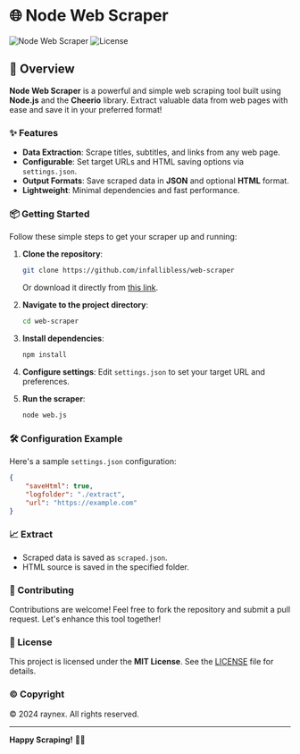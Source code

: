 # 🌐 Node Web Scraper

![Node Web Scraper](https://img.shields.io/badge/Node.js-v16.x%2B-brightgreen) ![License](https://img.shields.io/badge/license-MIT-blue)

## 🚀 Overview

**Node Web Scraper** is a powerful and simple web scraping tool built using **Node.js** and the **Cheerio** library. Extract valuable data from web pages with ease and save it in your preferred format!

### ✨ Features

- **Data Extraction**: Scrape titles, subtitles, and links from any web page.
- **Configurable**: Set target URLs and HTML saving options via `settings.json`.
- **Output Formats**: Save scraped data in **JSON** and optional **HTML** format.
- **Lightweight**: Minimal dependencies and fast performance.

### 📦 Getting Started

Follow these simple steps to get your scraper up and running:

1. **Clone the repository**:
   ```bash
   git clone https://github.com/infallibless/web-scraper
   ```
   Or download it directly from [this link](https://github.com/infallibless/web-scraper/archive/refs/heads/main.zip).

2. **Navigate to the project directory**:
   ```bash
   cd web-scraper
   ```

3. **Install dependencies**:
   ```bash
   npm install
   ```

4. **Configure settings**: Edit `settings.json` to set your target URL and preferences.

5. **Run the scraper**:
   ```bash
   node web.js
   ```

### 🛠️ Configuration Example

Here's a sample `settings.json` configuration:

```json
{
    "saveHtml": true,
    "logfolder": "./extract",
    "url": "https://example.com"
}
```

### 📈 Extract

- Scraped data is saved as `scraped.json`.
- HTML source is saved in the specified folder.

### 🤝 Contributing

Contributions are welcome! Feel free to fork the repository and submit a pull request. Let's enhance this tool together!

### 📄 License

This project is licensed under the **MIT License**. See the [LICENSE](LICENSE) file for details.

### ©️ Copyright

© 2024 raynex. All rights reserved.

---

**Happy Scraping!** 🕵️‍♂️
